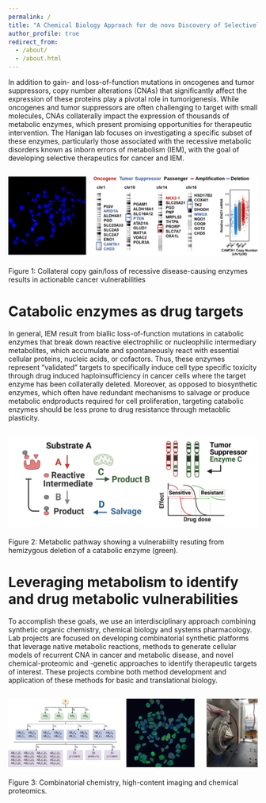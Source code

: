 ```yaml
---
permalink: /
title: "A Chemical Biology Approach for de novo Discovery of Selectively Essential Metabolic Enzymes"
author_profile: true
redirect_from: 
  - /about/
  - /about.html
---
```


In addition to gain- and loss-of-function mutations in oncogenes and tumor suppressors, copy number alterations (CNAs) that significantly affect the expression of these proteins play a pivotal role in tumorigenesis. While oncogenes and tumor suppressors are often challenging to target with small molecules, CNAs collaterally impact the expression of thousands of metabolic enzymes, which present promising opportunities for therapeutic intervention. The Hanigan lab focuses on investigating a specific subset of these enzymes, particularly those associated with the recessive metabolic disorders known as inborn errors of metabolism (IEM), with the goal of developing selective therapeutics for cancer and IEM.

![Alt text](/images/Collateral_Amplification.png)
------
Figure 1: Collateral copy gain/loss of recessive disease-causing enzymes results in actionable cancer vulnerabilities


Catabolic enzymes as drug targets
======
In general, IEM result from biallic loss-of-function mutations in catabolic enzymes that break down reactive electrophilic or nucleophilic intermediary metabolites, which accumulate and spontaneously react with essential cellular proteins, nucleic acids, or cofactors. Thus, these enzymes represent “validated” targets to specifically induce cell type specific toxicity through drug induced haploinsufficiency in cancer cells where the target enzyme has been collaterally deleted. Moreover, as opposed to biosynthetic enzymes, which often have redundant mechanisms to salvage or produce metabolic endproducts required for cell proliferation, targeting catabolic enzymes should be less prone to drug resistance through metaoblic plasticity.

![Alt text](/images/Haploinsufficiency.png)
------
Figure 2: Metabolic pathway showing a vulnerabiilty resuting from hemizygous deletion of a catabolic enzyme (green).

Leveraging metabolism to identify and drug metabolic vulnerabilities
======
To accomplish these goals, we use an interdisciplinary approach combining synthetic organic chemistry, chemical biology and systems pharmacology. Lab projects are focused on developing combinatorial synthetic platforms that leverage native metabolic reactions, methods to generate cellular models of recurrent CNA in cancer and metabolic disease, and novel chemical-proteomic and -genetic approaches to identify therapeutic targets of interest. These projects combine both method development and application of these methods for basic and translational biology.

![Alt text](/images/Approach.png)
------
Figure 3: Combinatorial chemistry, high-content imaging and chemical proteomics.